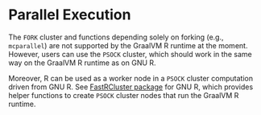 # Parallel Execution

The `FORK` cluster and functions depending solely on forking (e.g., `mcparallel`) are not supported by the GraalVM R runtime at the moment.
However, users can use the `PSOCK` cluster, which should work in the same way on the GraalVM R runtime as on GNU R.

Moreover, R can be used as a worker node in a `PSOCK` cluster computation driven from GNU R.
See [FastRCluster package](https://github.com/oracle/fastr/blob/master/com.oracle.truffle.r.pkgs/fastRCluster/DESCRIPTION) for GNU R, which provides helper functions to create `PSOCK` cluster nodes that run the GraalVM R runtime.
